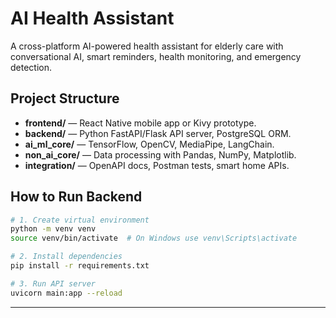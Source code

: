 # AI Health Assistant

A cross-platform AI-powered health assistant for elderly care with conversational AI, smart reminders, health monitoring, and emergency detection.

##  Project Structure
- **frontend/** — React Native mobile app or Kivy prototype.
- **backend/** — Python FastAPI/Flask API server, PostgreSQL ORM.
- **ai_ml_core/** — TensorFlow, OpenCV, MediaPipe, LangChain.
- **non_ai_core/** — Data processing with Pandas, NumPy, Matplotlib.
- **integration/** — OpenAPI docs, Postman tests, smart home APIs.

##  How to Run Backend

```bash
# 1. Create virtual environment
python -m venv venv
source venv/bin/activate  # On Windows use venv\Scripts\activate

# 2. Install dependencies
pip install -r requirements.txt

# 3. Run API server
uvicorn main:app --reload
```

---
